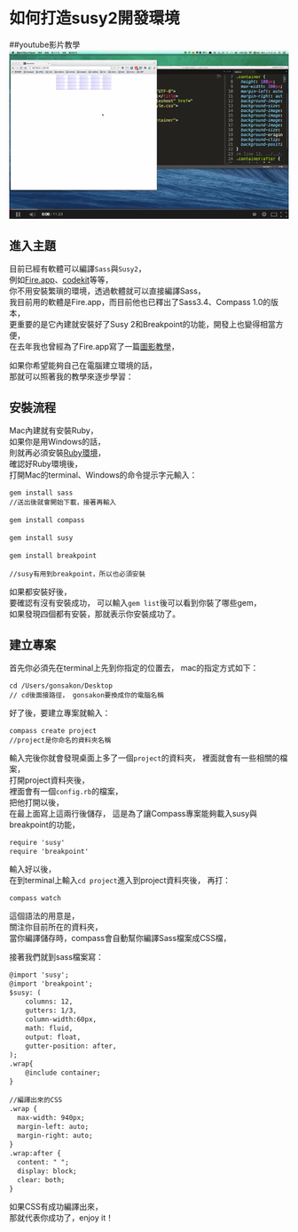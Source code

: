 # 如何打造susy2開發環境

##youtube影片教學
<a href="https://www.youtube.com/watch?v=ANoWjTDkN0w&feature=youtu.be" target="_blank">![](/images/video/susy2-8.png)</a>

## 進入主題
目前已經有軟體可以編譯`Sass`與`Susy2`，  
例如[Fire.app](http://fireapp.kkbox.com/)、[codekit](http://incident57.com/codekit/index.html)等等，  
你不用安裝繁瑣的環境，透過軟體就可以直接編譯Sass，  
我目前用的軟體是Fire.app，而目前他也已釋出了Sass3.4、Compass 1.0的版本，  
更重要的是它內建就安裝好了Susy 2和Breakpoint的功能，開發上也變得相當方便，  
在去年我也曾經為了Fire.app寫了一篇[圖影教學](https://www.youtube.com/watch?v=Z_CmIMAiSiI)，  

如果你希望能夠自己在電腦建立環境的話，  
那就可以照著我的教學來逐步學習：

## 安裝流程
Mac內建就有安裝Ruby，  
如果你是用Windows的話，  
則就再必須安裝[Ruby環境](http://rubyinstaller.org/downloads/)，  
確認好Ruby環境後，  
打開Mac的terminal、Windows的命令提示字元輸入：
```
gem install sass
//送出後就會開始下載，接著再輸入

gem install compass

gem install susy

gem install breakpoint

//susy有用到breakpoint，所以也必須安裝
```
如果都安裝好後，  
要確認有沒有安裝成功， 
可以輸入`gem list`後可以看到你裝了哪些gem，  
如果發現四個都有安裝，那就表示你安裝成功了。

## 建立專案

首先你必須先在terminal上先到你指定的位置去，
mac的指定方式如下：
```
cd /Users/gonsakon/Desktop 
// cd後面接路徑， gonsakon要換成你的電腦名稱

```
好了後，要建立專案就輸入：
```
compass create project 
//project是你命名的資料夾名稱
```
輸入完後你就會發現桌面上多了一個`project`的資料夾， 
裡面就會有一些相關的檔案，  
打開project資料夾後，  
裡面會有一個`config.rb`的檔案，  
把他打開以後，  
在最上面寫上這兩行後儲存，
這是為了讓Compass專案能夠載入susy與breakpoint的功能，  
```
require 'susy'
require 'breakpoint'
```

輸入好以後，  
在到terminal上輸入`cd project`進入到project資料夾後，
再打：
```
compass watch

```  
這個語法的用意是，  
關注你目前所在的資料夾，  
當你編譯儲存時，compass會自動幫你編譯Sass檔案成CSS檔，  

接著我們就到sass檔案寫：
```
@import 'susy';
@import 'breakpoint';
$susy: (
    columns: 12,
    gutters: 1/3,      
    column-width:60px,
    math: fluid,      
    output: float,
    gutter-position: after,
);
.wrap{
    @include container;
}

//編譯出來的CSS
.wrap {
  max-width: 940px;
  margin-left: auto;
  margin-right: auto;
}
.wrap:after {
  content: " ";
  display: block;
  clear: both;
}
```
如果CSS有成功編譯出來，  
那就代表你成功了，enjoy it！


